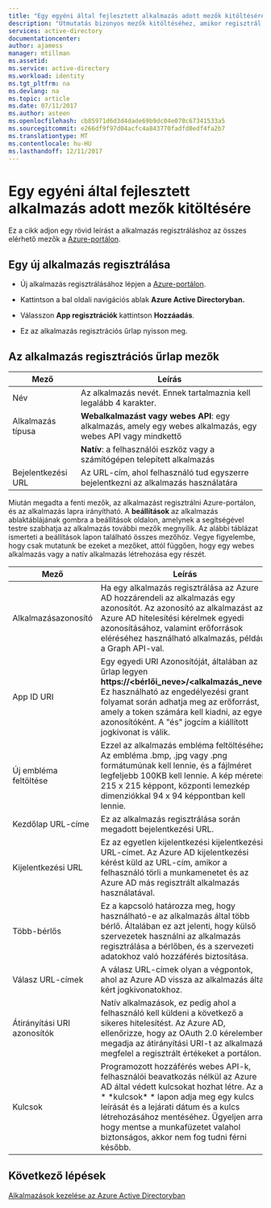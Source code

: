 ```yaml
---
title: "Egy egyéni által fejlesztett alkalmazás adott mezők kitöltésére |} Microsoft Docs"
description: "Útmutatás bizonyos mezők kitöltéséhez, amikor regisztrál egy egyéni fejlett alkalmazást az Azure ad szolgáltatással"
services: active-directory
documentationcenter: 
author: ajamess
manager: mtillman
ms.assetid: 
ms.service: active-directory
ms.workload: identity
ms.tgt_pltfrm: na
ms.devlang: na
ms.topic: article
ms.date: 07/11/2017
ms.author: asteen
ms.openlocfilehash: cb85971d6d3d4dade69b9dc04e070c67341533a5
ms.sourcegitcommit: e266df9f97d04acfc4a843770fadfd8edf4fa2b7
ms.translationtype: MT
ms.contentlocale: hu-HU
ms.lasthandoff: 12/11/2017
---
```

# <a name="how-to-fill-out-specific-fields-for-a-custom-developed-application"></a>Egy egyéni által fejlesztett alkalmazás adott mezők kitöltésére

Ez a cikk adjon egy rövid leírást a alkalmazás regisztráláshoz az összes elérhető mezők a [Azure-portálon](https://portal.azure.com).

## <a name="register-a-new-application"></a>Egy új alkalmazás regisztrálása

-   Új alkalmazás regisztrálásához lépjen a [Azure-portálon](https://portal.azure.com).

-   Kattintson a bal oldali navigációs ablak **Azure Active Directoryban.**

-   Válasszon **App regisztrációk** kattintson **Hozzáadás**.

-   Ez az alkalmazás regisztrációs űrlap nyisson meg.

## <a name="fields-in-the-application-registration-form"></a>Az alkalmazás regisztrációs űrlap mezők


| Mező            | Leírás                                                                              |
|------------------|------------------------------------------------------------------------------------------|
| Név             | Az alkalmazás nevét. Ennek tartalmaznia kell legalább 4 karakter.                |
| Alkalmazás típusa | **Webalkalmazást vagy webes API**: egy alkalmazás, amely egy webes alkalmazás, egy webes API vagy mindkettő 
| |**Natív**: a felhasználói eszköz vagy a számítógépen telepített alkalmazás           |
| Bejelentkezési URL      | Az URL-cím, ahol felhasználó tud egyszerre bejelentkezni az alkalmazás használatára                                  |

Miután megadta a fenti mezők, az alkalmazást regisztrálni Azure-portálon, és az alkalmazás lapra irányítható. A **beállítások** az alkalmazás ablaktáblájának gombra a beállítások oldalon, amelynek a segítségével testre szabhatja az alkalmazás további mezők megnyílik. Az alábbi táblázat ismerteti a beállítások lapon található összes mezőhöz. Vegye figyelembe, hogy csak mutatunk be ezeket a mezőket, attól függően, hogy egy webes alkalmazás vagy a natív alkalmazás létrehozása egy részét.

| Mező           | Leírás                                                                                                                                                                                                                                                                                                     |
|-----------------|-----------------------------------------------------------------------------------------------------------------------------------------------------------------------------------------------------------------------------------------------------------------------------------------------------------------|
| Alkalmazásazonosító  | Ha egy alkalmazás regisztrálása az Azure AD hozzárendeli az alkalmazás egy azonosítót. Az azonosító az alkalmazást az Azure AD hitelesítési kérelmek egyedi azonosításához, valamint erőforrások eléréséhez használható alkalmazás, például a Graph API-val.                                                          |
| App ID URI      | Egy egyedi URI Azonosítóját, általában az űrlap legyen **https://&lt;bérlői\_neve&gt;/&lt;alkalmazás\_neve&gt;.** Ez használható az engedélyezési grant folyamat során adhatja meg az erőforrást, amely a token számára kell kiadni, az egyedi azonosítóként. A "és" jogcím a kiállított jogkivonat is válik. |
| Új embléma feltöltése | Ezzel az alkalmazás embléma feltöltéséhez. Az embléma .bmp, .jpg vagy .png formátumúnak kell lennie, és a fájlméret legfeljebb 100KB kell lennie. A kép méretei 215 x 215 képpont, központi lemezkép dimenziókkal 94 x 94 képpontban kell lennie.                                                       |
| Kezdőlap URL-címe   | Ez az alkalmazás regisztrálása során megadott bejelentkezési URL.                                                                                                                                                                                                                                              |
| Kijelentkezési URL      | Ez az egyetlen kijelentkezési kijelentkezési URL-címet. Az Azure AD kijelentkezési kérést küld az URL-cím, amikor a felhasználó törli a munkamenetet és az Azure AD más regisztrált alkalmazás használatával.                                                                                                                                       |
| Több-bérlős  | Ez a kapcsoló határozza meg, hogy használható-e az alkalmazás által több bérlő. Általában ez azt jelenti, hogy külső szervezetek használni az alkalmazás regisztrálása a bérlőben, és a szervezeti adatokhoz való hozzáférés biztosítása.                                                                   |
| Válasz URL-címek      | A válasz URL-címek olyan a végpontok, ahol az Azure AD vissza az alkalmazás által kért jogkivonatokhoz.                                                                                                                                                                                                          |
| Átirányítási URI azonosítók   | Natív alkalmazások, ez pedig ahol a felhasználó kell küldeni a következő a sikeres hitelesítést. Az Azure AD, ellenőrizze, hogy az OAuth 2.0 kérelemben megadja az átirányítási URI-t az alkalmazás megfelel a regisztrált értékeket a portálon.                                                            |
| Kulcsok            | Programozott hozzáférés webes API-k, felhasználói beavatkozás nélkül az Azure AD által védett kulcsokat hozhat létre. Az a \* \*kulcsok\* \* lapon adja meg egy kulcs leírását és a lejárati dátum és a kulcs létrehozásához mentéséhez. Ügyeljen arra, hogy mentse a munkafüzetet valahol biztonságos, akkor nem fog tudni férni később.             |

## <a name="next-steps"></a>Következő lépések
[Alkalmazások kezelése az Azure Active Directoryban](active-directory-enable-sso-scenario.md)
